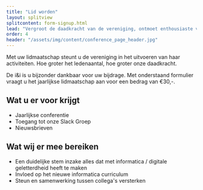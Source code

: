 ```yaml
---
title: "Lid worden"
layout: splitview
splitcontent: form-signup.html
lead: "Vergroot de daadkracht van de vereniging, ontmoet enthousiaste vakgenoten en collega’s, wissel ervaringen uit en inspireer elkaar."
order: 4
header: "/assets/img/content/conference_page_header.jpg"
---
```

Met uw lidmaatschap steunt u de vereniging in het uitvoeren van haar activiteiten. Hoe groter het ledenaantal, hoe groter onze daadkracht.

De i&i is u bijzonder dankbaar voor uw bijdrage. Met onderstaand formulier vraagt u het jaarlijkse lidmaatschap aan voor een bedrag van €30,-.

## Wat u er voor krijgt
- Jaarlijkse conferentie
- Toegang tot onze Slack Groep
- Nieuwsbrieven

## Wat wij er mee bereiken
- Een duidelijke stem inzake alles dat met informatica / digitale geletterdheid heeft te maken
- Invloed op het nieuwe informatica curriculum
- Steun en samenwerking tussen collega's versterken
